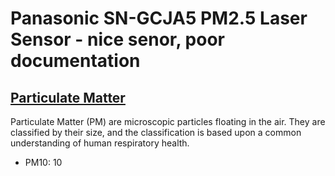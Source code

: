 # Panasonic SN-GCJA5 PM2.5 Laser Sensor - nice senor, poor documentation

## [Particulate Matter](https://en.wikipedia.org/wiki/Particulates)

Particulate Matter (PM) are microscopic particles floating in the air. They are classified by their size, and the classification is based upon a common understanding of human respiratory health.

- PM10: 10